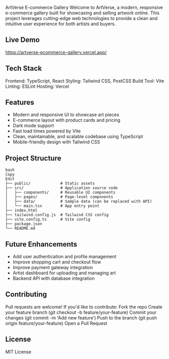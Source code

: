 ArtVerse E-commerce Gallery
Welcome to ArtVerse, a modern, responsive e-commerce gallery built for showcasing and selling artwork online. This project leverages cutting-edge web technologies to provide a clean and intuitive user experience for both artists and buyers.

## Live Demo
https://artverse-ecommerce-gallery.vercel.app/

## Tech Stack

Frontend: TypeScript, React
Styling: Tailwind CSS, PostCSS
Build Tool: Vite
Linting: ESLint
Hosting: Vercel

## Features

- Modern and responsive UI to showcase art pieces
- E-commerce layout with product cards and pricing
- Dark mode support
- Fast load times powered by Vite
- Clean, maintainable, and scalable codebase using TypeScript
- Mobile-friendly design with Tailwind CSS

## Project Structure
```
bash
Copy
Edit
├── public/             # Static assets
├── src/                # Application source code
│   ├── components/     # Reusable UI components
│   ├── pages/          # Page-level components
│   ├── data/           # Sample data (can be replaced with API)
│   └── main.tsx        # App entry point
├── index.html
├── tailwind.config.js  # Tailwind CSS config
├── vite.config.ts      # Vite config
├── package.json
└── README.md
```

## Future Enhancements

- Add user authentication and profile management
- Improve shopping cart and checkout flow
- Improve payment gateway integration
- Artist dashboard for uploading and managing art
- Backend API with database integration 

## Contributing

Pull requests are welcome! If you'd like to contribute:
Fork the repo
Create your feature branch (git checkout -b feature/your-feature)
Commit your changes (git commit -m 'Add new feature')
Push to the branch (git push origin feature/your-feature)
Open a Pull Request

## License

MIT License




